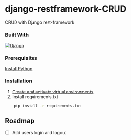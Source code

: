 # django-restframework-CRUD
CRUD with Django rest-framework
### Built With
[![Django](https://img.shields.io/badge/-Django-25383e?style=flat&logo=django&logoColor=092E20)](https://www.djangoproject.com/)
### Prerequisites
<a href="https://www.python.org/downloads/">Install Python</a>
### Installation
1. <a href="https://docs.python.org/3/tutorial/venv.html ">Create and activate virtual environments</a>
2. Install requirements.txt
```sh
    pip install -r requirements.txt
   ```
## Roadmap

- [ ] Add users login and logout

